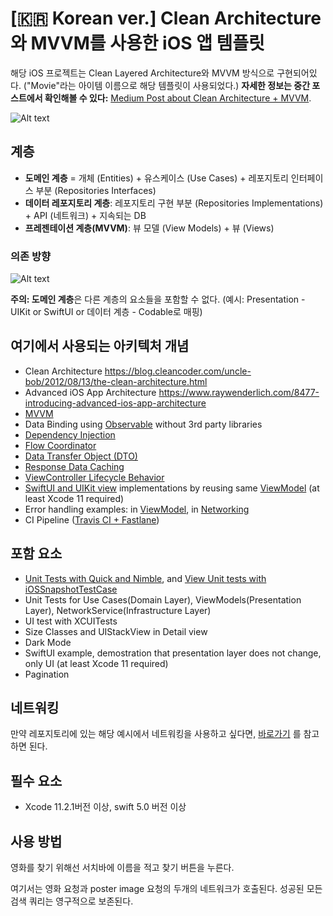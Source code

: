 # [🇰🇷 Korean ver.] Clean Architecture와 MVVM를 사용한 iOS 앱 템플릿

해당 iOS 프로젝트는 Clean Layered Architecture와 MVVM 방식으로 구현되어있다. ("Movie"라는 아이템 이름으로 해당 템플릿이 사용되었다.) **자세한 정보는 중간 포스트에서 확인해볼 수 있다:** [Medium Post about Clean Architecture + MVVM](https://tech.olx.com/clean-architecture-and-mvvm-on-ios-c9d167d9f5b3).



![Alt text](README_FILES/CleanArchitecture+MVVM.png?raw=true "Clean Architecture Layers")



## 계층

- **도메인 계층** = 개체 (Entities) + 유스케이스 (Use Cases) + 레포지토리 인터페이스 부분 (Repositories Interfaces)
- **데이터 레포지토리 계층**: 레포지토리 구현 부분 (Repositories Implementations) + API (네트워크) + 지속되는 DB
-  **프레젠테이션 계층(MVVM)**: 뷰 모델 (View Models) + 뷰 (Views)



### 의존 방향

![Alt text](README_FILES/CleanArchitectureDependencies.png?raw=true "Modules Dependencies")



**주의: 도메인 계층**은 다른 계층의 요소들을 포함할 수 없다. (예시: Presentation - UIKit or SwiftUI or 데이터 계층 - Codable로 매핑)



## 여기에서 사용되는 아키텍처 개념

* Clean Architecture https://blog.cleancoder.com/uncle-bob/2012/08/13/the-clean-architecture.html
* Advanced iOS App Architecture https://www.raywenderlich.com/8477-introducing-advanced-ios-app-architecture
* [MVVM](ExampleMVVM/Presentation/MoviesScene/MoviesQueriesList) 
* Data Binding using [Observable](ExampleMVVM/Presentation/Utils/Observable.swift) without 3rd party libraries 
* [Dependency Injection](ExampleMVVM/Application/DIContainer/AppDIContainer.swift)
* [Flow Coordinator](ExampleMVVM/Presentation/MoviesScene/Flows/MoviesSearchFlowCoordinator.swift)
* [Data Transfer Object (DTO)](https://github.com/kudoleh/iOS-Clean-Architecture-MVVM/blob/master/ExampleMVVM/Data/Network/DataMapping/MoviesResponseDTO%2BMapping.swift)
* [Response Data Caching](https://github.com/kudoleh/iOS-Clean-Architecture-MVVM/blob/master/ExampleMVVM/Data/Repositories/DefaultMoviesRepository.swift)
* [ViewController Lifecycle Behavior](https://github.com/kudoleh/iOS-Clean-Architecture-MVVM/blob/3c47e8a4b9ae5dfce36f746242d1f40b6829079d/ExampleMVVM/Presentation/Utils/Extensions/UIViewController%2BAddBehaviors.swift#L7)
* [SwiftUI and UIKit view](ExampleMVVM/Presentation/MoviesScene/MoviesQueriesList/View/SwiftUI/MoviesQueryListView.swift) implementations by reusing same [ViewModel](ExampleMVVM/Presentation/MoviesScene/MoviesQueriesList/ViewModel/MoviesQueryListViewModel.swift) (at least Xcode 11 required)
* Error handling examples: in [ViewModel](https://github.com/kudoleh/iOS-Clean-Architecture-MVVM/blob/201de7759e2d5634e3bb4b5ad524c4242c62b306/ExampleMVVM/Presentation/MoviesScene/MoviesList/ViewModel/MoviesListViewModel.swift#L116), in [Networking](https://github.com/kudoleh/iOS-Clean-Architecture-MVVM/blob/201de7759e2d5634e3bb4b5ad524c4242c62b306/ExampleMVVM/Infrastructure/Network/NetworkService.swift#L84)
* CI Pipeline ([Travis CI + Fastlane](.travis.yml))



## 포함 요소

* [Unit Tests with Quick and Nimble](https://github.com/kudoleh/iOS-Modular-Architecture/blob/master/DevPods/MoviesSearch/MoviesSearch/Tests/Presentation/MoviesScene/MoviesListViewModelSpec.swift), and [View Unit tests with iOSSnapshotTestCase](https://github.com/kudoleh/iOS-Modular-Architecture/blob/master/DevPods/MoviesSearch/MoviesSearch/Tests/Presentation/MoviesScene/MoviesListViewTests.swift)
* Unit Tests for Use Cases(Domain Layer), ViewModels(Presentation Layer), NetworkService(Infrastructure Layer)
* UI test with XCUITests
* Size Classes and UIStackView in Detail view
* Dark Mode
* SwiftUI example, demostration that presentation layer does not change, only UI (at least Xcode 11 required)
* Pagination



## 네트워킹

만약 레포지토리에 있는 해당 예시에서 네트워킹을 사용하고 싶다면,  [바로가기](https://github.com/kudoleh/SENetworking) 를 참고하면 된다.



## 필수 요소

- Xcode 11.2.1버전 이상, swift 5.0 버전 이상



## 사용 방법

영화를 찾기 위해선 서치바에 이름을 적고 찾기 버튼을 누른다. 

여기서는  영화 요청과 poster image 요청의 두개의 네트워크가 호출된다. 성공된 모든 검색 쿼리는 영구적으로 보존된다.

